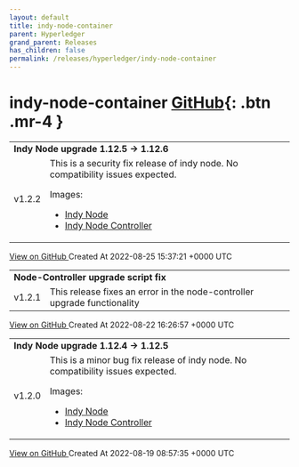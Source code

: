 ```yaml
---
layout: default
title: indy-node-container
parent: Hyperledger
grand_parent: Releases
has_children: false
permalink: /releases/hyperledger/indy-node-container
---
```


# indy-node-container <span class="fs-3 right-align">[GitHub](https://github.com/hyperledger/indy-node-container){: .btn .mr-4 }</span>


<div>
    <table>
        <tr>
            <td colspan="2">
                <b>
                    Indy Node upgrade 1.12.5 -> 1.12.6
                </b>
            </td>
        </tr>
        <tr>
            <td>
                <span class="chip">
                    v1.2.2
                </span>
            </td>
            <td>
                This is a security fix release of indy node. No compatibility issues expected.

Images:
- [Indy Node](https://github.com/hyperledger/indy-node-container/pkgs/container/indy-node-container%2Findy_node)
- [Indy Node Controller](https://github.com/hyperledger/indy-node-container/pkgs/container/indy-node-container%2Findy_node_controller)
            </td>
        </tr>
    </table>
    <a href="https://github.com/hyperledger/indy-node-container/releases/tag/v1.2.2" class=".btn">
        View on GitHub
    </a>
    <span class="right-align">
        Created At 2022-08-25 15:37:21 +0000 UTC
    </span>
</div>

<div>
    <table>
        <tr>
            <td colspan="2">
                <b>
                    Node-Controller upgrade script fix
                </b>
            </td>
        </tr>
        <tr>
            <td>
                <span class="chip">
                    v1.2.1
                </span>
            </td>
            <td>
                This release fixes an error in the node-controller upgrade functionality
            </td>
        </tr>
    </table>
    <a href="https://github.com/hyperledger/indy-node-container/releases/tag/v1.2.1" class=".btn">
        View on GitHub
    </a>
    <span class="right-align">
        Created At 2022-08-22 16:26:57 +0000 UTC
    </span>
</div>

<div>
    <table>
        <tr>
            <td colspan="2">
                <b>
                    Indy Node upgrade 1.12.4 -> 1.12.5
                </b>
            </td>
        </tr>
        <tr>
            <td>
                <span class="chip">
                    v1.2.0
                </span>
            </td>
            <td>
                This is a minor bug fix release of indy node. No compatibility issues expected.

Images:
- [Indy Node](https://github.com/hyperledger/indy-node-container/pkgs/container/indy-node-container%2Findy_node)
- [Indy Node Controller](https://github.com/hyperledger/indy-node-container/pkgs/container/indy-node-container%2Findy_node_controller)
            </td>
        </tr>
    </table>
    <a href="https://github.com/hyperledger/indy-node-container/releases/tag/v1.2.0" class=".btn">
        View on GitHub
    </a>
    <span class="right-align">
        Created At 2022-08-19 08:57:35 +0000 UTC
    </span>
</div>

